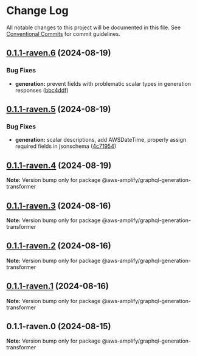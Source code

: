 # Change Log

All notable changes to this project will be documented in this file.
See [Conventional Commits](https://conventionalcommits.org) for commit guidelines.

## [0.1.1-raven.6](https://github.com/aws-amplify/amplify-category-api/compare/@aws-amplify/graphql-generation-transformer@0.1.1-raven.5...@aws-amplify/graphql-generation-transformer@0.1.1-raven.6) (2024-08-19)

### Bug Fixes

- **generation:** prevent fields with problematic scalar types in generation responses ([bbc4ddf](https://github.com/aws-amplify/amplify-category-api/commit/bbc4ddf1eed3d041a33a6e1959cb889177abf7bd))

## [0.1.1-raven.5](https://github.com/aws-amplify/amplify-category-api/compare/@aws-amplify/graphql-generation-transformer@0.1.1-raven.4...@aws-amplify/graphql-generation-transformer@0.1.1-raven.5) (2024-08-19)

### Bug Fixes

- **generation:** scalar descriptions, add AWSDateTime, properly assign required fields in jsonschema ([4c71954](https://github.com/aws-amplify/amplify-category-api/commit/4c71954911be9243cffd990d87c2f84563a08b2a))

## [0.1.1-raven.4](https://github.com/aws-amplify/amplify-category-api/compare/@aws-amplify/graphql-generation-transformer@0.1.1-raven.3...@aws-amplify/graphql-generation-transformer@0.1.1-raven.4) (2024-08-19)

**Note:** Version bump only for package @aws-amplify/graphql-generation-transformer

## [0.1.1-raven.3](https://github.com/aws-amplify/amplify-category-api/compare/@aws-amplify/graphql-generation-transformer@0.1.1-raven.2...@aws-amplify/graphql-generation-transformer@0.1.1-raven.3) (2024-08-16)

**Note:** Version bump only for package @aws-amplify/graphql-generation-transformer

## [0.1.1-raven.2](https://github.com/aws-amplify/amplify-category-api/compare/@aws-amplify/graphql-generation-transformer@0.1.1-raven.1...@aws-amplify/graphql-generation-transformer@0.1.1-raven.2) (2024-08-16)

**Note:** Version bump only for package @aws-amplify/graphql-generation-transformer

## [0.1.1-raven.1](https://github.com/aws-amplify/amplify-category-api/compare/@aws-amplify/graphql-generation-transformer@0.1.1-raven.0...@aws-amplify/graphql-generation-transformer@0.1.1-raven.1) (2024-08-16)

**Note:** Version bump only for package @aws-amplify/graphql-generation-transformer

## 0.1.1-raven.0 (2024-08-15)

**Note:** Version bump only for package @aws-amplify/graphql-generation-transformer
